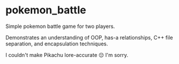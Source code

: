 # pokemon_battle
Simple pokemon battle game for two players. 

Demonstrates an understanding of OOP, has-a relationships, C++ file separation, and encapsulation techniques.

I couldn't make Pikachu lore-accurate 😔 I'm sorry. 
